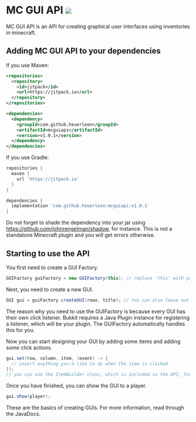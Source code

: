 # MC GUI API [![](https://jitpack.io/v/heuerleon/mcguiapi.svg)](https://jitpack.io/#heuerleon/mcguiapi)
MC GUI API is an API for creating graphical user interfaces using inventories in minecraft.

## Adding MC GUI API to your dependencies
If you use Maven:
```xml
<repositories>
  <repository>
    <id>jitpack</id>
    <url>https://jitpack.io</url>
  </repository>
</repositories>

<dependencies>
  <dependency>
    <groupId>com.github.heuerleon</groupId>
    <artifactId>mcguiapi</artifactId>
    <version>v1.0.1</version>
  </dependency>
</dependencies>
```

If you use Gradle:
```groovy
repositories {
  maven {
    url 'https://jitpack.io'
  }
}

dependencies {
  implementation 'com.github.heuerleon:mcguiapi:v1.0.1'
}
```

Do not forget to shade the dependency into your jar using https://github.com/johnrengelman/shadow, for instance. This is not a standalone Minecraft plugin and you will get errors otherwise.

## Starting to use the API
You first need to create a GUI Factory.
```java
GUIFactory guiFactory = new GUIFactory(this); // replace 'this' with your Java Plugin instance if you don't call this in your main.
```

Next, you need to create a new GUI.
```java
GUI gui = guiFactory.createGUI(rows, title); // You can also leave out title if you don't wish to set a custom title.
```

The reason why you need to use the GUIFactory is because every GUI has their own click listener. Bukkit requires a Java Plugin instance for registering a listener, which will be your plugin. The GUIFactory automatically handles this for you.

Now you can start designing your GUI by adding some items and adding some click actions.
```java
gui.set(row, column, item, (event) -> {
  // insert anything you'd like to do when the item is clicked
});
// you can use the ItemBuilder class, which is included in the API, for adding items
```

Once you have finished, you can show the GUI to a player.
```java
gui.show(player);
```

These are the basics of creating GUIs. For more information, read through the JavaDocs.
